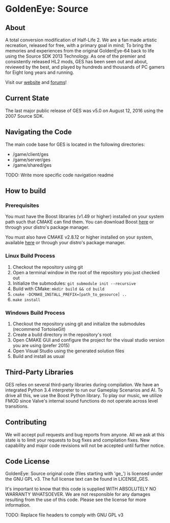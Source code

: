 # GoldenEye: Source
## About
A total conversion modification of Half-Life 2. We are a fan made artistic 
recreation, released for free, with a primary goal in mind;  To bring the 
memories and experiences from the original GoldenEye-64 back to life using 
the Source SDK 2013 Technology. As one of the premier and consistently released 
HL2 mods, GES has been seen out and about, reviewed by the best, and played by 
hundreds and thousands of PC gamers for Eight long years and running.

Visit our [website](http://www.geshl2.com) and [forums](http://forums.geshl2.com)!

## Current State
The last major public release of GES was v5.0 on August 12, 2016 using the 2007 Source SDK. 

## Navigating the Code
The main code base for GES is located in the following directories:

- /game/client/ges
- /game/server/ges
- /game/shared/ges

TODO: Write more specific code navigation readme

## How to build
### Prerequisites
You must have the Boost libraries (v1.49  or higher) installed on your system path such that CMAKE can find them.
You can download Boost [here](https://sourceforge.net/projects/boost/files/boost/) or through your distro's package manager.

You must also have CMAKE v2.8.12 or higher installed on your system, available [here](https://cmake.org/download/) or through
your distro's package manager.

### Linux Build Process
1. Checkout the repository using git
2. Open a terminal window in the root of the repository you just checked out
3. Initialize the submodules: ```git submodule init --recursive```
4. Build with CMake: ```mkdir build && cd build```
5. ```cmake -DCMAKE_INSTALL_PREFIX=[path_to_gesource] ..```
6. ```make install```

### Windows Build Process
1. Checkout the repository using git and initialize the submodules (recommend TortoiseGit)
2. Create a build directory in the repository's root
3. Open CMAKE GUI and configure the project for the visual studio version you are using (prefer 2015)
4. Open Visual Studio using the generated solution files
5. Build and install as usual

## Third-Party Libraries
GES relies on several third-party libraries during compilation. We have an integrated
Python 3.4 interpreter to run our Gameplay Scenarios and AI. To drive all this, we use
the Boost Python library. To play our music, we utilize FMOD since Valve's internal
sound functions do not operate across level transitions.

## Contributing
We will accept pull requests and bug reports from anyone. All we ask at this state
is to limit your requests to bug fixes and compilation fixes. New capability and major
code revisions will not be accepted until further notice.

## Code License
GoldenEye: Source original code (files starting with 'ge_') is licensed under the
GNU GPL v3. The full license text can be found in LICENSE_GES.

It's important to know that this code is supplied WITH ABSOLUTELY NO WARRANTY WHATSOEVER.
We are not responsible for any damages resulting from the use of this code. Please see the
license for more information.

TODO: Replace file headers to comply with GNU GPL v3
